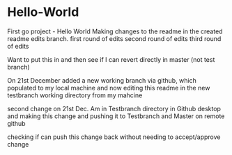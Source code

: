 

# Hello-World
First go project - Hello World
Making changes to the readme in the created readme edits branch.
first round of edits
second round of edits
third round of edits

Want to put this in and then see if I can revert directly in master (not test branch)


On 21st December added a new working branch via github, which populated to my local machine and now editing this readme in the new testbranch working directory from my mahcine

second change on 21st Dec.  Am in Testbranch directory in Github desktop and making this change and pushing it to Testbranch and Master on remote github

checking if can push this change back without needing to accept/approve change
